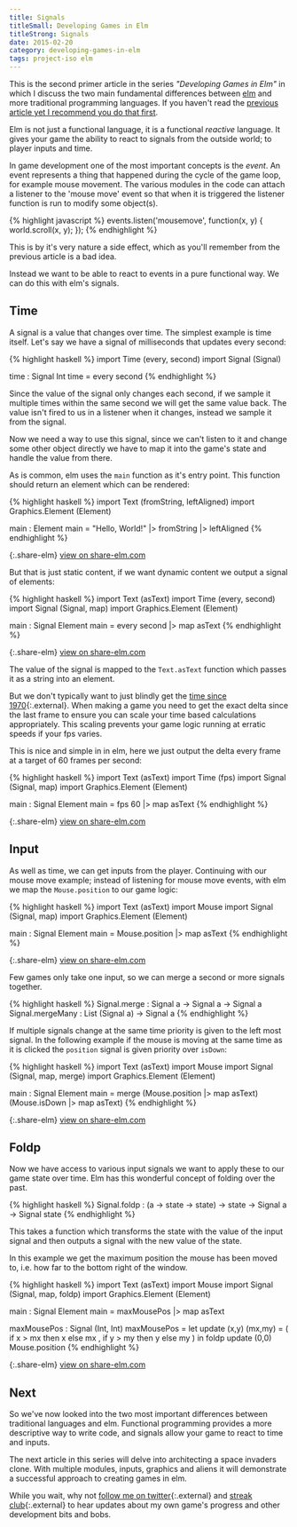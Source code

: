 ```yaml
---
title: Signals
titleSmall: Developing Games in Elm
titleStrong: Signals
date: 2015-02-20
category: developing-games-in-elm
tags: project-iso elm
---
```


This is the second primer article in the series _"Developing Games in Elm"_ in which I discuss the two main fundamental differences between [elm](http://elm-lang.org) and more traditional programming languages. If you haven't read the [previous article yet I recommend you do that first](/developing-games-in-elm/functional-programming).

Elm is not just a functional language, it is a functional _reactive_ language. It gives your game the ability to react to signals from the outside world; to player inputs and time.

In game development one of the most important concepts is the _event_. An event represents a thing that happened during the cycle of the game loop, for example mouse movement. The various modules in the code can attach a listener to the 'mouse move' event so that when it is triggered the listener function is run to modify some object(s).

{% highlight javascript %}
events.listen('mousemove', function(x, y) {
    world.scroll(x, y);
});
{% endhighlight %}

This is by it's very nature a side effect, which as you'll remember from the previous article is a bad idea.

Instead we want to be able to react to events in a pure functional way. We can do this with elm's signals.


## Time

A signal is a value that changes over time. The simplest example is time itself. Let's say we have a signal of milliseconds that updates every second:

{% highlight haskell %}
import Time (every, second)
import Signal (Signal)

time : Signal Int
time =
    every second
{% endhighlight %}

Since the value of the signal only changes each second, if we sample it multiple times within the same second we will get the same value back. The value isn't fired to us in a listener when it changes, instead we sample it from the signal.

Now we need a way to use this signal, since we can't listen to it and change some other object directly we have to map it into the game's state and handle the value from there.

As is common, elm uses the `main` function as it's entry point. This function should return an element which can be rendered:

{% highlight haskell %}
import Text (fromString, leftAligned)
import Graphics.Element (Element)

main : Element
main =
    "Hello, World!"
        |> fromString
        |> leftAligned
{% endhighlight %}

{:.share-elm}
[view on share-elm.com](http://share-elm.com/sprout/54e696e4e4b09711f39c2b6f)

But that is just static content, if we want dynamic content we output a signal of elements:

{% highlight haskell %}
import Text (asText)
import Time (every, second)
import Signal (Signal, map)
import Graphics.Element (Element)

main : Signal Element
main =
    every second
        |> map asText
{% endhighlight %}

{:.share-elm}
[view on share-elm.com](http://share-elm.com/sprout/54e692d3e4b09711f39c2b6d)

The value of the signal is mapped to the `Text.asText` function which passes it as a string into an element.

But we don't typically want to just blindly get the [time since 1970](http://www.wikiwand.com/en/Unix_time){:.external}. When making a game you need to get the exact delta since the last frame to ensure you can scale your time based calculations appropriately. This scaling prevents your game logic running at erratic speeds if your fps varies.

This is nice and simple in in elm, here we just output the delta every frame at a target of 60 frames per second:

{% highlight haskell %}
import Text (asText)
import Time (fps)
import Signal (Signal, map)
import Graphics.Element (Element)

main : Signal Element
main =
    fps 60
        |> map asText
{% endhighlight %}

{:.share-elm}
[view on share-elm.com](http://share-elm.com/sprout/54e6972ee4b09711f39c2b71)

## Input

As well as time, we can get inputs from the player. Continuing with our mouse move example; instead of listening for mouse move events, with elm we map the `Mouse.position` to our game logic:

{% highlight haskell %}
import Text (asText)
import Mouse
import Signal (Signal, map)
import Graphics.Element (Element)

main : Signal Element
main =
    Mouse.position
        |> map asText
{% endhighlight %}

{:.share-elm}
[view on share-elm.com](http://share-elm.com/sprout/54e698a4e4b09711f39c2b78)

Few games only take one input, so we can merge a second or more signals together.

{% highlight haskell %}
Signal.merge : Signal a -> Signal a -> Signal a
Signal.mergeMany : List (Signal a) -> Signal a
{% endhighlight %}

If multiple signals change at the same time priority is given to the left most signal. In the following example if the mouse is moving at the same time as it is clicked the `position` signal is given priority over `isDown`:

{% highlight haskell %}
import Text (asText)
import Mouse
import Signal (Signal, map, merge)
import Graphics.Element (Element)

main : Signal Element
main =
    merge
         (Mouse.position |> map asText)
         (Mouse.isDown |> map asText)
{% endhighlight %}

{:.share-elm}
[view on share-elm.com](http://share-elm.com/sprout/54e66a03e4b09711f39c2b37)


## Foldp

Now we have access to various input signals we want to apply these to our game state over time. Elm has this wonderful concept of folding over the past.

{% highlight haskell %}
Signal.foldp : (a -> state -> state) -> state -> Signal a -> Signal state
{% endhighlight %}

This takes a function which transforms the state with the value of the input signal and then outputs a signal with the new value of the state.

In this example we get the maximum position the mouse has been moved to, i.e. how far to the bottom right of the window.

{% highlight haskell %}
import Text (asText)
import Mouse
import Signal (Signal, map, foldp)
import Graphics.Element (Element)

main : Signal Element
main =
    maxMousePos
        |> map asText

maxMousePos : Signal (Int, Int)
maxMousePos =
    let update (x,y) (mx,my) =
            ( if x > mx then x else mx
            , if y > my then y else my
            )
    in foldp update (0,0) Mouse.position
{% endhighlight %}

{:.share-elm}
[view on share-elm.com](http://share-elm.com/sprout/54e69d1fe4b09711f39c2b81)

## Next

So we've now looked into the two most important differences between traditional languages and elm. Functional programming provides a more descriptive way to write code, and signals allow your game to react to time and inputs.

The next article in this series will delve into architecting a space invaders clone. With multiple modules, inputs, graphics and aliens it will demonstrate a successful approach to creating games in elm.

While you wait, why not [follow me on twitter](https://twitter.com/gelatindesign){:.external} and [streak club](http://streak.club/u/jellyislovely){:.external} to hear updates about my own game's progress and other development bits and bobs.

<!--
## Invaders

Lets put all this funky stuff into an actual game. Space Invaders seems like a nice basic one.

{% highlight haskell %}

{% endhighlight %}

-->

<!--
{% highlight haskell %}
import Text (asText)
import Mouse
import Signal (Signal, map, merge)
import Graphics.Element (Element)

type alias Points = List (Int, Int)

draw : Signal Points
draw =
    foldp (\click points ->
        if click
            then Window.dimensions |> map ((::) points)
            else points
    ) [] Mouse.clicks

main : Signal Element
main =
    map asText draw
{% endhighlight %}

{% highlight haskell %}
import Mouse
import Signal
import Graphics.Collage (..)
import Graphics.Element (..)

main : Signal Element
main =
    Signal.map2 reactiveSquare size color

reactiveSquare : Int -> Color.Color -> Element
reactiveSquare size color =
    square size |> filled color

size : Signal Int
size =
    Signal.map (\(x,y) -> x) Mouse.position

colour : Signal Color.Color
colour =
    Signal.map (\(x,y) ->
        if | y < 100 -> Color.red
           | y < 200 -> Color.green
           | otherwise -> Color.blue
    )

{% endhighlight %}
-->